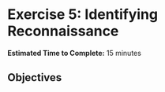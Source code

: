 # Exercise 5: Identifying Reconnaissance

<!-- markdownlint-disable MD007 MD033-->

<!--Overriding style-->
<style>
  :root {
    --sans-primary-color: #0000ff;
}
</style>

**Estimated Time to Complete:** 15 minutes

## Objectives

